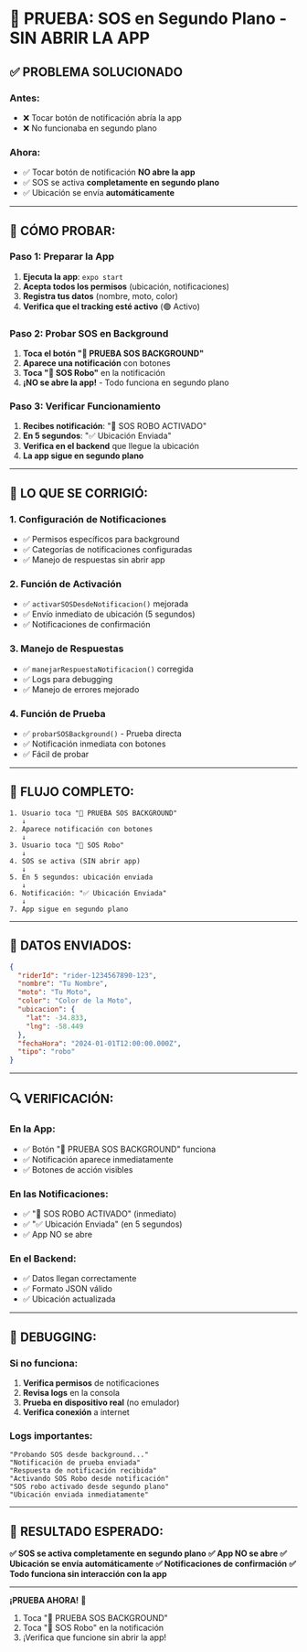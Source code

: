 # 🚨 PRUEBA: SOS en Segundo Plano - SIN ABRIR LA APP

## ✅ **PROBLEMA SOLUCIONADO**

### **Antes:** 
- ❌ Tocar botón de notificación abría la app
- ❌ No funcionaba en segundo plano

### **Ahora:**
- ✅ Tocar botón de notificación **NO abre la app**
- ✅ SOS se activa **completamente en segundo plano**
- ✅ Ubicación se envía **automáticamente**

---

## 🧪 **CÓMO PROBAR:**

### **Paso 1: Preparar la App**
1. **Ejecuta la app**: `expo start`
2. **Acepta todos los permisos** (ubicación, notificaciones)
3. **Registra tus datos** (nombre, moto, color)
4. **Verifica que el tracking esté activo** (🟢 Activo)

### **Paso 2: Probar SOS en Background**
1. **Toca el botón "🚨 PRUEBA SOS BACKGROUND"**
2. **Aparece una notificación** con botones
3. **Toca "🚨 SOS Robo"** en la notificación
4. **¡NO se abre la app!** - Todo funciona en segundo plano

### **Paso 3: Verificar Funcionamiento**
1. **Recibes notificación**: "🚨 SOS ROBO ACTIVADO"
2. **En 5 segundos**: "✅ Ubicación Enviada"
3. **Verifica en el backend** que llegue la ubicación
4. **La app sigue en segundo plano**

---

## 🔧 **LO QUE SE CORRIGIÓ:**

### **1. Configuración de Notificaciones**
- ✅ Permisos específicos para background
- ✅ Categorías de notificaciones configuradas
- ✅ Manejo de respuestas sin abrir app

### **2. Función de Activación**
- ✅ `activarSOSDesdeNotificacion()` mejorada
- ✅ Envío inmediato de ubicación (5 segundos)
- ✅ Notificaciones de confirmación

### **3. Manejo de Respuestas**
- ✅ `manejarRespuestaNotificacion()` corregida
- ✅ Logs para debugging
- ✅ Manejo de errores mejorado

### **4. Función de Prueba**
- ✅ `probarSOSBackground()` - Prueba directa
- ✅ Notificación inmediata con botones
- ✅ Fácil de probar

---

## 📱 **FLUJO COMPLETO:**

```
1. Usuario toca "🚨 PRUEBA SOS BACKGROUND"
   ↓
2. Aparece notificación con botones
   ↓
3. Usuario toca "🚨 SOS Robo"
   ↓
4. SOS se activa (SIN abrir app)
   ↓
5. En 5 segundos: ubicación enviada
   ↓
6. Notificación: "✅ Ubicación Enviada"
   ↓
7. App sigue en segundo plano
```

---

## 🚨 **DATOS ENVIADOS:**

```json
{
  "riderId": "rider-1234567890-123",
  "nombre": "Tu Nombre",
  "moto": "Tu Moto", 
  "color": "Color de la Moto",
  "ubicacion": {
    "lat": -34.833,
    "lng": -58.449
  },
  "fechaHora": "2024-01-01T12:00:00.000Z",
  "tipo": "robo"
}
```

---

## 🔍 **VERIFICACIÓN:**

### **En la App:**
- ✅ Botón "🚨 PRUEBA SOS BACKGROUND" funciona
- ✅ Notificación aparece inmediatamente
- ✅ Botones de acción visibles

### **En las Notificaciones:**
- ✅ "🚨 SOS ROBO ACTIVADO" (inmediato)
- ✅ "✅ Ubicación Enviada" (en 5 segundos)
- ✅ App NO se abre

### **En el Backend:**
- ✅ Datos llegan correctamente
- ✅ Formato JSON válido
- ✅ Ubicación actualizada

---

## 🐛 **DEBUGGING:**

### **Si no funciona:**
1. **Verifica permisos** de notificaciones
2. **Revisa logs** en la consola
3. **Prueba en dispositivo real** (no emulador)
4. **Verifica conexión** a internet

### **Logs importantes:**
```
"Probando SOS desde background..."
"Notificación de prueba enviada"
"Respuesta de notificación recibida"
"Activando SOS Robo desde notificación"
"SOS robo activado desde segundo plano"
"Ubicación enviada inmediatamente"
```

---

## 🎯 **RESULTADO ESPERADO:**

**✅ SOS se activa completamente en segundo plano**
**✅ App NO se abre**
**✅ Ubicación se envía automáticamente**
**✅ Notificaciones de confirmación**
**✅ Todo funciona sin interacción con la app**

---

**¡PRUEBA AHORA!** 🚀

1. Toca "🚨 PRUEBA SOS BACKGROUND"
2. Toca "🚨 SOS Robo" en la notificación
3. ¡Verifica que funcione sin abrir la app!

